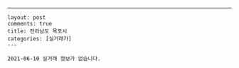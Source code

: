 ---
    layout: post
    comments: true
    title: 전라남도 목포시
    categories: [실거래가]
    ---

    2021-06-10 실거래 정보가 없습니다.

    